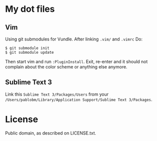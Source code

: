 # My dot files

## Vim

Using git submodules for Vundle. After linking `.vim/` and `.vimrc` Do:

    $ git submodule init
    $ git submodule update

Then start vim and run `:PluginInstall`. Exit, re-enter and it should not complain about the color scheme or anything else anymore.


## Sublime Text 3

Link this `Sublime Text 3/Packages/Users` from your `/Users/pablobm/Library/Application Support/Sublime Text 3/Packages`.

# License

Public domain, as described on LICENSE.txt.
